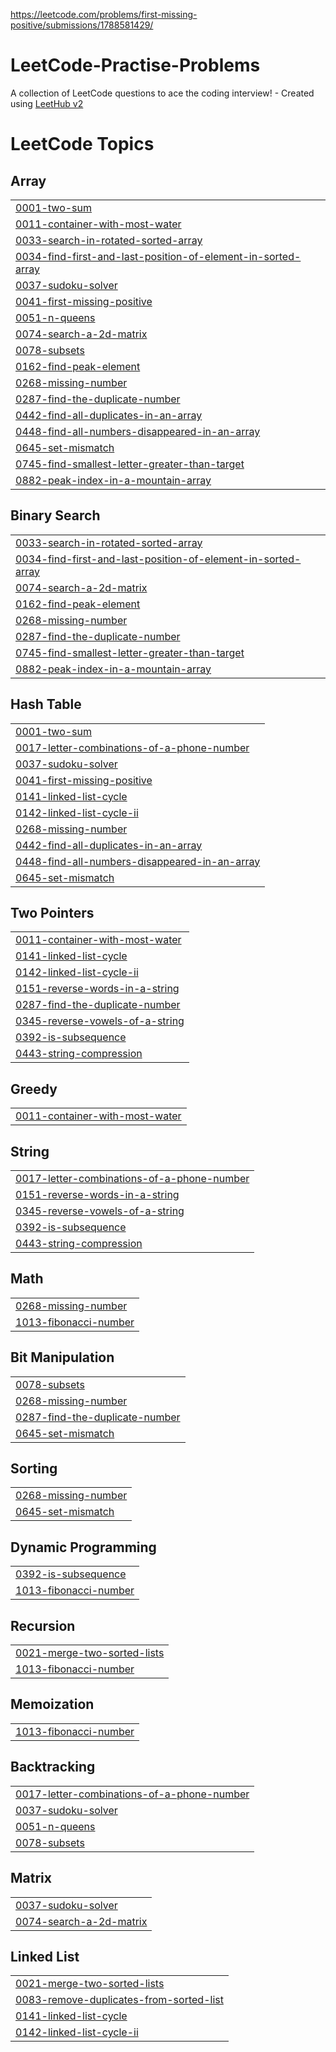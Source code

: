 https://leetcode.com/problems/first-missing-positive/submissions/1788581429/
# LeetCode-Practise-Problems
A collection of LeetCode questions to ace the coding interview! - Created using [LeetHub v2](https://github.com/arunbhardwaj/LeetHub-2.0)

<!---LeetCode Topics Start-->
# LeetCode Topics
## Array
|  |
| ------- |
| [0001-two-sum](https://github.com/CChangala/LeetCode-Practise-Problems/tree/master/0001-two-sum) |
| [0011-container-with-most-water](https://github.com/CChangala/LeetCode-Practise-Problems/tree/master/0011-container-with-most-water) |
| [0033-search-in-rotated-sorted-array](https://github.com/CChangala/LeetCode-Practise-Problems/tree/master/0033-search-in-rotated-sorted-array) |
| [0034-find-first-and-last-position-of-element-in-sorted-array](https://github.com/CChangala/LeetCode-Practise-Problems/tree/master/0034-find-first-and-last-position-of-element-in-sorted-array) |
| [0037-sudoku-solver](https://github.com/CChangala/LeetCode-Practise-Problems/tree/master/0037-sudoku-solver) |
| [0041-first-missing-positive](https://github.com/CChangala/LeetCode-Practise-Problems/tree/master/0041-first-missing-positive) |
| [0051-n-queens](https://github.com/CChangala/LeetCode-Practise-Problems/tree/master/0051-n-queens) |
| [0074-search-a-2d-matrix](https://github.com/CChangala/LeetCode-Practise-Problems/tree/master/0074-search-a-2d-matrix) |
| [0078-subsets](https://github.com/CChangala/LeetCode-Practise-Problems/tree/master/0078-subsets) |
| [0162-find-peak-element](https://github.com/CChangala/LeetCode-Practise-Problems/tree/master/0162-find-peak-element) |
| [0268-missing-number](https://github.com/CChangala/LeetCode-Practise-Problems/tree/master/0268-missing-number) |
| [0287-find-the-duplicate-number](https://github.com/CChangala/LeetCode-Practise-Problems/tree/master/0287-find-the-duplicate-number) |
| [0442-find-all-duplicates-in-an-array](https://github.com/CChangala/LeetCode-Practise-Problems/tree/master/0442-find-all-duplicates-in-an-array) |
| [0448-find-all-numbers-disappeared-in-an-array](https://github.com/CChangala/LeetCode-Practise-Problems/tree/master/0448-find-all-numbers-disappeared-in-an-array) |
| [0645-set-mismatch](https://github.com/CChangala/LeetCode-Practise-Problems/tree/master/0645-set-mismatch) |
| [0745-find-smallest-letter-greater-than-target](https://github.com/CChangala/LeetCode-Practise-Problems/tree/master/0745-find-smallest-letter-greater-than-target) |
| [0882-peak-index-in-a-mountain-array](https://github.com/CChangala/LeetCode-Practise-Problems/tree/master/0882-peak-index-in-a-mountain-array) |
## Binary Search
|  |
| ------- |
| [0033-search-in-rotated-sorted-array](https://github.com/CChangala/LeetCode-Practise-Problems/tree/master/0033-search-in-rotated-sorted-array) |
| [0034-find-first-and-last-position-of-element-in-sorted-array](https://github.com/CChangala/LeetCode-Practise-Problems/tree/master/0034-find-first-and-last-position-of-element-in-sorted-array) |
| [0074-search-a-2d-matrix](https://github.com/CChangala/LeetCode-Practise-Problems/tree/master/0074-search-a-2d-matrix) |
| [0162-find-peak-element](https://github.com/CChangala/LeetCode-Practise-Problems/tree/master/0162-find-peak-element) |
| [0268-missing-number](https://github.com/CChangala/LeetCode-Practise-Problems/tree/master/0268-missing-number) |
| [0287-find-the-duplicate-number](https://github.com/CChangala/LeetCode-Practise-Problems/tree/master/0287-find-the-duplicate-number) |
| [0745-find-smallest-letter-greater-than-target](https://github.com/CChangala/LeetCode-Practise-Problems/tree/master/0745-find-smallest-letter-greater-than-target) |
| [0882-peak-index-in-a-mountain-array](https://github.com/CChangala/LeetCode-Practise-Problems/tree/master/0882-peak-index-in-a-mountain-array) |
## Hash Table
|  |
| ------- |
| [0001-two-sum](https://github.com/CChangala/LeetCode-Practise-Problems/tree/master/0001-two-sum) |
| [0017-letter-combinations-of-a-phone-number](https://github.com/CChangala/LeetCode-Practise-Problems/tree/master/0017-letter-combinations-of-a-phone-number) |
| [0037-sudoku-solver](https://github.com/CChangala/LeetCode-Practise-Problems/tree/master/0037-sudoku-solver) |
| [0041-first-missing-positive](https://github.com/CChangala/LeetCode-Practise-Problems/tree/master/0041-first-missing-positive) |
| [0141-linked-list-cycle](https://github.com/CChangala/LeetCode-Practise-Problems/tree/master/0141-linked-list-cycle) |
| [0142-linked-list-cycle-ii](https://github.com/CChangala/LeetCode-Practise-Problems/tree/master/0142-linked-list-cycle-ii) |
| [0268-missing-number](https://github.com/CChangala/LeetCode-Practise-Problems/tree/master/0268-missing-number) |
| [0442-find-all-duplicates-in-an-array](https://github.com/CChangala/LeetCode-Practise-Problems/tree/master/0442-find-all-duplicates-in-an-array) |
| [0448-find-all-numbers-disappeared-in-an-array](https://github.com/CChangala/LeetCode-Practise-Problems/tree/master/0448-find-all-numbers-disappeared-in-an-array) |
| [0645-set-mismatch](https://github.com/CChangala/LeetCode-Practise-Problems/tree/master/0645-set-mismatch) |
## Two Pointers
|  |
| ------- |
| [0011-container-with-most-water](https://github.com/CChangala/LeetCode-Practise-Problems/tree/master/0011-container-with-most-water) |
| [0141-linked-list-cycle](https://github.com/CChangala/LeetCode-Practise-Problems/tree/master/0141-linked-list-cycle) |
| [0142-linked-list-cycle-ii](https://github.com/CChangala/LeetCode-Practise-Problems/tree/master/0142-linked-list-cycle-ii) |
| [0151-reverse-words-in-a-string](https://github.com/CChangala/LeetCode-Practise-Problems/tree/master/0151-reverse-words-in-a-string) |
| [0287-find-the-duplicate-number](https://github.com/CChangala/LeetCode-Practise-Problems/tree/master/0287-find-the-duplicate-number) |
| [0345-reverse-vowels-of-a-string](https://github.com/CChangala/LeetCode-Practise-Problems/tree/master/0345-reverse-vowels-of-a-string) |
| [0392-is-subsequence](https://github.com/CChangala/LeetCode-Practise-Problems/tree/master/0392-is-subsequence) |
| [0443-string-compression](https://github.com/CChangala/LeetCode-Practise-Problems/tree/master/0443-string-compression) |
## Greedy
|  |
| ------- |
| [0011-container-with-most-water](https://github.com/CChangala/LeetCode-Practise-Problems/tree/master/0011-container-with-most-water) |
## String
|  |
| ------- |
| [0017-letter-combinations-of-a-phone-number](https://github.com/CChangala/LeetCode-Practise-Problems/tree/master/0017-letter-combinations-of-a-phone-number) |
| [0151-reverse-words-in-a-string](https://github.com/CChangala/LeetCode-Practise-Problems/tree/master/0151-reverse-words-in-a-string) |
| [0345-reverse-vowels-of-a-string](https://github.com/CChangala/LeetCode-Practise-Problems/tree/master/0345-reverse-vowels-of-a-string) |
| [0392-is-subsequence](https://github.com/CChangala/LeetCode-Practise-Problems/tree/master/0392-is-subsequence) |
| [0443-string-compression](https://github.com/CChangala/LeetCode-Practise-Problems/tree/master/0443-string-compression) |
## Math
|  |
| ------- |
| [0268-missing-number](https://github.com/CChangala/LeetCode-Practise-Problems/tree/master/0268-missing-number) |
| [1013-fibonacci-number](https://github.com/CChangala/LeetCode-Practise-Problems/tree/master/1013-fibonacci-number) |
## Bit Manipulation
|  |
| ------- |
| [0078-subsets](https://github.com/CChangala/LeetCode-Practise-Problems/tree/master/0078-subsets) |
| [0268-missing-number](https://github.com/CChangala/LeetCode-Practise-Problems/tree/master/0268-missing-number) |
| [0287-find-the-duplicate-number](https://github.com/CChangala/LeetCode-Practise-Problems/tree/master/0287-find-the-duplicate-number) |
| [0645-set-mismatch](https://github.com/CChangala/LeetCode-Practise-Problems/tree/master/0645-set-mismatch) |
## Sorting
|  |
| ------- |
| [0268-missing-number](https://github.com/CChangala/LeetCode-Practise-Problems/tree/master/0268-missing-number) |
| [0645-set-mismatch](https://github.com/CChangala/LeetCode-Practise-Problems/tree/master/0645-set-mismatch) |
## Dynamic Programming
|  |
| ------- |
| [0392-is-subsequence](https://github.com/CChangala/LeetCode-Practise-Problems/tree/master/0392-is-subsequence) |
| [1013-fibonacci-number](https://github.com/CChangala/LeetCode-Practise-Problems/tree/master/1013-fibonacci-number) |
## Recursion
|  |
| ------- |
| [0021-merge-two-sorted-lists](https://github.com/CChangala/LeetCode-Practise-Problems/tree/master/0021-merge-two-sorted-lists) |
| [1013-fibonacci-number](https://github.com/CChangala/LeetCode-Practise-Problems/tree/master/1013-fibonacci-number) |
## Memoization
|  |
| ------- |
| [1013-fibonacci-number](https://github.com/CChangala/LeetCode-Practise-Problems/tree/master/1013-fibonacci-number) |
## Backtracking
|  |
| ------- |
| [0017-letter-combinations-of-a-phone-number](https://github.com/CChangala/LeetCode-Practise-Problems/tree/master/0017-letter-combinations-of-a-phone-number) |
| [0037-sudoku-solver](https://github.com/CChangala/LeetCode-Practise-Problems/tree/master/0037-sudoku-solver) |
| [0051-n-queens](https://github.com/CChangala/LeetCode-Practise-Problems/tree/master/0051-n-queens) |
| [0078-subsets](https://github.com/CChangala/LeetCode-Practise-Problems/tree/master/0078-subsets) |
## Matrix
|  |
| ------- |
| [0037-sudoku-solver](https://github.com/CChangala/LeetCode-Practise-Problems/tree/master/0037-sudoku-solver) |
| [0074-search-a-2d-matrix](https://github.com/CChangala/LeetCode-Practise-Problems/tree/master/0074-search-a-2d-matrix) |
## Linked List
|  |
| ------- |
| [0021-merge-two-sorted-lists](https://github.com/CChangala/LeetCode-Practise-Problems/tree/master/0021-merge-two-sorted-lists) |
| [0083-remove-duplicates-from-sorted-list](https://github.com/CChangala/LeetCode-Practise-Problems/tree/master/0083-remove-duplicates-from-sorted-list) |
| [0141-linked-list-cycle](https://github.com/CChangala/LeetCode-Practise-Problems/tree/master/0141-linked-list-cycle) |
| [0142-linked-list-cycle-ii](https://github.com/CChangala/LeetCode-Practise-Problems/tree/master/0142-linked-list-cycle-ii) |
<!---LeetCode Topics End-->
